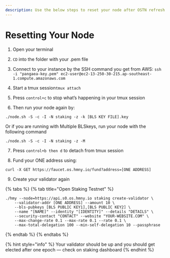 ```yaml
---
description: Use the below steps to reset your node after OSTN refresh
---
```


# Resetting Your Node

1. Open your terminal 

2. `CD` into the folder with your .pem file

3. Connect to your instance by the SSH command you get from AWS: `ssh -i "pangaea-key.pem" ec2-user@ec2-13-250-30-215.ap-southeast-1.compute.amazonaws.com`

4. Start a tmux session`tmux attach`

5. Press `control+c` to stop what’s happening in your tmux session

6. Then run your node again by:

```text
./node.sh -S -c -I -N staking -z -k [BLS KEY FILE].key
```

Or if you are running with Multiple BLSkeys, run your node with the following command

```text
./node.sh -S -c -I -N staking -z -M
```

7. Press `control+b then d` to detach from tmux session

8. Fund your ONE address using: 

```text
curl -X GET https://faucet.os.hmny.io/fund?address=[ONE ADDRESS]
```

9. Create your validator again

{% tabs %}
{% tab title="Open Staking Testnet" %}
```text
./hmy --node=https://api.s0.os.hmny.io staking create-validator \
    --validator-addr [ONE ADDRESS] --amount 10 \
    --bls-pubkeys [BLS PUBLIC KEY1],[BLS PUBLIC KEY2] \
    --name "[NAME]" --identity "[IDENTITY]" --details "DETAILS" \
    --security-contact "CONTACT" --website "YOUR-WEBSITE.COM" \
    --max-change-rate 0.1 --max-rate 0.1 --rate 0.1 \
    --max-total-delegation 100 --min-self-delegation 10 --passphrase

```
{% endtab %}
{% endtabs %}

{% hint style="info" %}
Your validator should be up and you should get elected after one epoch — check on staking dashboard
{% endhint %}

